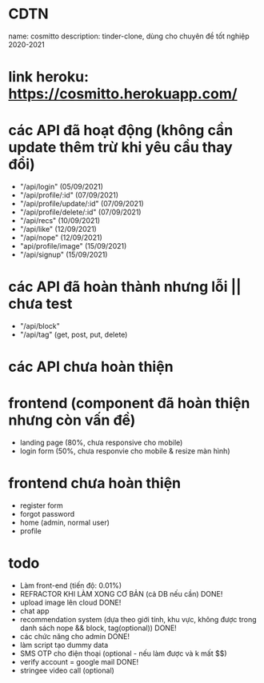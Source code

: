 # CDTN
name: cosmitto
description: tinder-clone, dùng cho chuyên đề tốt nghiệp 2020-2021

# link heroku: https://cosmitto.herokuapp.com/

# các API đã hoạt động (không cần update thêm trừ khi yêu cầu thay đổi)
- "/api/login"                  (05/09/2021)
- "/api/profile/:id"            (07/09/2021)
- "/api/profile/update/:id"     (07/09/2021)
- "/api/profile/delete/:id"     (07/09/2021)
- "/api/recs"                   (10/09/2021)
- "/api/like"                   (12/09/2021)
- "/api/nope"                   (12/09/2021)
- "api/profile/image"           (15/09/2021)
- "/api/signup"                 (15/09/2021)

# các API đã hoàn thành nhưng lỗi || chưa test
- "/api/block"
- "/api/tag" (get, post, put, delete)

# các API chưa hoàn thiện 

# frontend (component đã hoàn thiện nhưng còn vấn đề)
- landing page (80%, chưa responsive cho mobile)
- login form (50%, chưa responvie cho mobile & resize màn hình)

# frontend chưa hoàn thiện
- register form
- forgot password
- home (admin, normal user)
- profile

# todo
- Làm front-end (tiến độ: 0.01%)
- REFRACTOR KHI LÀM XONG CƠ BẢN (cả DB nếu cần)                                                                 DONE!
- upload image lên cloud                                                                                        DONE!
- chat app
- recommendation system (dựa theo giới tính, khu vực, không được trong danh sách nope && block, tag(optional))  DONE!
- các chức năng cho admin                                                                                       DONE!
- làm script tạo dummy data
- SMS OTP cho điện thoại (optional - nếu làm được và k mất $$)
- verify account = google mail                                                                                  DONE!
- stringee video call (optional)
